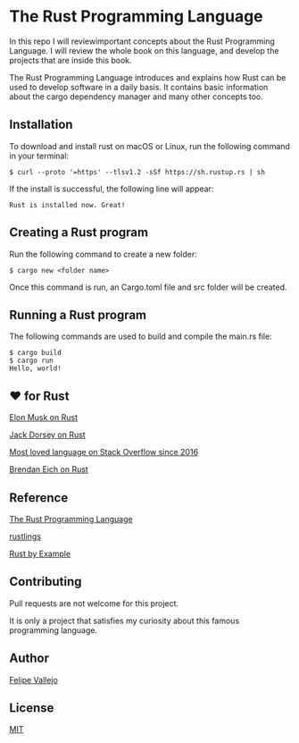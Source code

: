 # The Rust Programming Language
In this repo I will reviewimportant concepts about the Rust Programming Language. I will review the whole book on this language, and develop the projects that are inside this book.

The Rust Programming Language introduces and explains how Rust can be used to develop software in a daily basis. It contains basic information about the cargo dependency manager and many other concepts too.

## Installation
To download and install rust on macOS or Linux, run the following command in your terminal:
```zh
$ curl --proto '=https' --tlsv1.2 -sSf https://sh.rustup.rs | sh
```
If the install is successful, the following line will appear:
```zh
Rust is installed now. Great!
```

## Creating a Rust program
Run the following command to create a new folder:
```zh
$ cargo new <folder name>
```
Once this command is run, an Cargo.toml file and src folder will be created.

## Running a Rust program
The following commands are used to build and compile the main.rs file:
```zh
$ cargo build
$ cargo run
Hello, world!
``` 
## ❤️ for Rust
[Elon Musk on Rust](https://twitter.com/elonmusk/status/1496293976692899843)

[Jack Dorsey on Rust](https://twitter.com/jack/status/1474263588651126788)

[Most loved language on Stack Overflow since 2016](https://survey.stackoverflow.co/2022/#technology-most-loved-dreaded-and-wanted)

[Brendan Eich on Rust](https://twitter.com/brendaneich/status/743698670701293568)
## Reference
[The Rust Programming Language](https://doc.rust-lang.org/book/title-page.html)

[rustlings](https://github.com/rust-lang/rustlings)

[Rust by Example](https://github.com/rust-lang/rust-by-example)

## Contributing
Pull requests are not welcome for this project. 

It is only a project that satisfies my curiosity about this famous programming language.

## Author
[Felipe Vallejo](https://www.linkedin.com/in/felipe-vallejo-200188/)

## License
[MIT](https://choosealicense.com/licenses/mit/)
